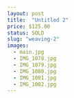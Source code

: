 ```yaml
---
layout: post
title:  "Untitled 2"
price: $125.00
status: SOLD
slug: "weaving-2"
images:
  - main.jpg
  - IMG_1078.jpg
  - IMG_1079.jpg
  - IMG_1080.jpg
  - IMG_1081.jpg
  - IMG_1082.jpg
---
```

